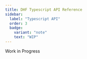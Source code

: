 ```yaml
---
title: DHF Typescript API Reference
sidebar:
  label: "Typescript API"
  order: 3
  badge:
    variant: "note"
    text: "WIP"
---
```


Work in Progress